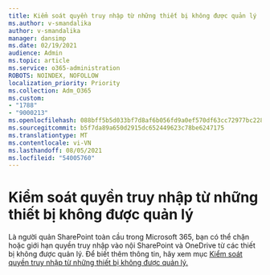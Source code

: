 ```yaml
---
title: Kiểm soát quyền truy nhập từ những thiết bị không được quản lý
ms.author: v-smandalika
author: v-smandalika
manager: dansimp
ms.date: 02/19/2021
audience: Admin
ms.topic: article
ms.service: o365-administration
ROBOTS: NOINDEX, NOFOLLOW
localization_priority: Priority
ms.collection: Adm_O365
ms.custom:
- "1788"
- "9000213"
ms.openlocfilehash: 088bff5b5d033bf7d8af6b056fd9a0ef570df63cc72977bc228f8256fbeb4e43
ms.sourcegitcommit: b5f7da89a650d2915dc652449623c78be6247175
ms.translationtype: MT
ms.contentlocale: vi-VN
ms.lasthandoff: 08/05/2021
ms.locfileid: "54005760"
---
```

# <a name="control-the-access-from-unmanaged-devices"></a>Kiểm soát quyền truy nhập từ những thiết bị không được quản lý

Là người quản SharePoint toàn cầu trong Microsoft 365, bạn có thể chặn hoặc giới hạn quyền truy nhập vào nội SharePoint và OneDrive từ các thiết bị không được quản lý. Để biết thêm thông tin, hãy xem mục [Kiểm soát quyền truy nhập từ những thiết bị không được quản lý.](https://docs.microsoft.com/sharepoint/control-access-from-unmanaged-devices)